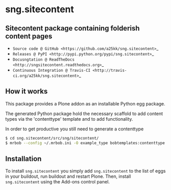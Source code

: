 # sng.sitecontent

## Sitecontent package containing folderish content pages

* `Source code @ GitHub <https://github.com/a25kk/sng.sitecontent>`_
* `Releases @ PyPI <http://pypi.python.org/pypi/sng.sitecontent>`_
* `Docusngtation @ ReadTheDocs <http://sngsitecontent.readthedocs.org>`_
* `Continuous Integration @ Travis-CI <http://travis-ci.org/a25kk/sng.sitecontent>`_

## How it works

This package provides a Plone addon as an installable Python egg package.

The generated Python package hold the necessary scaffold to add content types
via the 'contenttype' template and to add functionality.

In order to get productive you still need to generate a contenttype

```bash
$ cd sng.sitecontent/src/sng/sitecontent/
$ mrbob --config ~/.mrbob.ini -O example_type bobtemplates:contenttype

```


## Installation

To install `sng.sitecontent` you simply add ``sng.sitecontent``
to the list of eggs in your buildout, run buildout and restart Plone.
Then, install `sng.sitecontent` using the Add-ons control panel.
